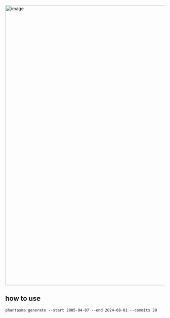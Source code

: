 <img width="885" alt="image" src="https://github.com/user-attachments/assets/9ee09d0d-827e-42ac-a128-df59012747de">

## how to use
```
phantasma generate --start 2005-04-07 --end 2024-08-01 --commits 20
```
